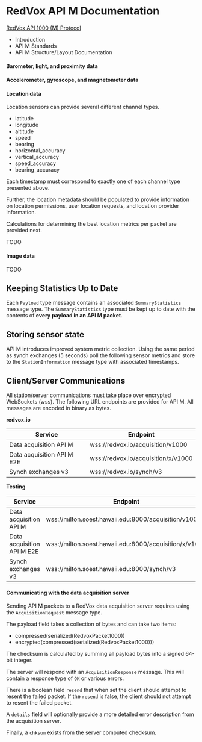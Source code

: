 # RedVox API M Documentation

[RedVox API 1000 (M) Protocol](https://bitbucket.org/redvoxhi/redvox-api-1000/src/master/src/redvox_api1000/redvox_api_1000.proto)

* Introduction
* API M Standards
* API M Structure/Layout Documentation



#### Barometer, light, and proximity data



#### Accelerometer, gyroscope, and magnetometer data



#### Location data

Location sensors can provide several different channel types.

* latitude
* longitude
* altitude
* speed
* bearing
* horizontal_accuracy
* vertical_accuracy
* speed_accuracy
* bearing_accuracy

Each timestamp must correspond to exactly one of each channel type presented above.

Further, the location metadata should be populated to provide information on location permissions, user location requests, and location provider information.

Calculations for determining the best location metrics per packet are provided next.

TODO

#### Image data

TODO

## Keeping Statistics Up to Date

Each `Payload` type message contains an associated `SummaryStatistics` message type. The `SummaryStatistics` type must be kept up to date with the contents of __every payload in an API M packet__.

## Storing sensor state

API M introduces improved system metric collection. Using the same period as synch exchanges (5 seconds) poll the following sensor metrics and store to the `StationInformation` message type with associated timestamps.




## Client/Server Communications

All station/server communications must take place over encrypted WebSockets (wss). The following URL endpoints are provided for API M. All messages are encoded in binary as bytes.

__redvox.io__

| Service                    | Endpoint                            |
|----------------------------|-------------------------------------|
| Data acquisition API M     | wss://redvox.io/acquisition/v1000   |
| Data acquisition API M E2E | wss://redvox.io/acquisition/x/v1000 |
| Synch exchanges v3         | wss://redvox.io/synch/v3            |

__Testing__

| Service                    | Endpoint                                               |
|----------------------------|--------------------------------------------------------|
| Data acquisition API M     | wss://milton.soest.hawaii.edu:8000/acquisition/v1000   |
| Data acquisition API M E2E | wss://milton.soest.hawaii.edu:8000/acquisition/x/v1000 |
| Synch exchanges v3         | wss://milton.soest.hawaii.edu:8000/synch/v3            |

#### Communicating with the data acquisition server

Sending API M packets to a RedVox data acquisition server requires using the `AcquisitionRequest` message type.

The payload field takes a collection of bytes and can take two items:
* compressed(serialized(RedvoxPacket1000))
* encrypted(compressed(serialized(RedvoxPacket1000)))

The checksum is calculated by summing all payload bytes into a signed 64-bit integer.

The server will respond with an `AcquisitionResponse` message. This will contain a response type of `OK` or various errors. 

There is a boolean field `resend` that when set the client should attempt to resent the failed packet. If the `resend` is false, the client should not attempt to resent the failed packet. 

A `details` field will optionally provide a more detailed error description from the acquisition server. 

Finally, a `chksum` exists from the server computed checksum.








